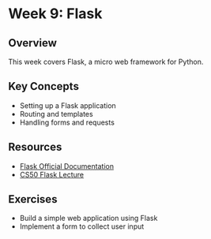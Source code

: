 # Week 9: Flask

## Overview
This week covers Flask, a micro web framework for Python.

## Key Concepts
- Setting up a Flask application
- Routing and templates
- Handling forms and requests

## Resources
- [Flask Official Documentation](https://flask.palletsprojects.com/)
- [CS50 Flask Lecture](https://cs50.harvard.edu/college/2023/fall/weeks/9/)

## Exercises
- Build a simple web application using Flask
- Implement a form to collect user input 